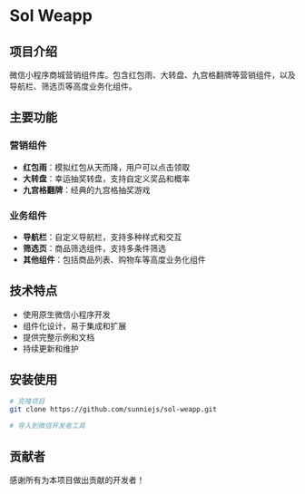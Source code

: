 # Sol Weapp

## 项目介绍

微信小程序商城营销组件库。包含红包雨、大转盘、九宫格翻牌等营销组件，以及导航栏、筛选页等高度业务化组件。

## 主要功能

### 营销组件

- **红包雨**：模拟红包从天而降，用户可以点击领取
- **大转盘**：幸运抽奖转盘，支持自定义奖品和概率
- **九宫格翻牌**：经典的九宫格抽奖游戏

### 业务组件

- **导航栏**：自定义导航栏，支持多种样式和交互
- **筛选页**：商品筛选组件，支持多条件筛选
- **其他组件**：包括商品列表、购物车等高度业务化组件

## 技术特点

- 使用原生微信小程序开发
- 组件化设计，易于集成和扩展
- 提供完整示例和文档
- 持续更新和维护

## 安装使用

```bash
# 克隆项目
git clone https://github.com/sunniejs/sol-weapp.git

# 导入到微信开发者工具
```

## 贡献者

感谢所有为本项目做出贡献的开发者！